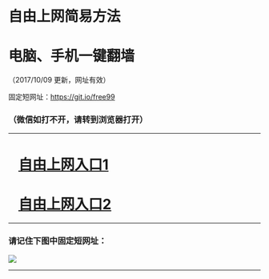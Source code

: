 ﻿# 自由上网简易方法

# 电脑、手机一键翻墙

（2017/10/09 更新，网址有效）

固定短网址：https://git.io/free99

### （微信如打不开，请转到浏览器打开）


***





# &nbsp;&nbsp; <a href="http://ft303034469.fwq-tz-1001.info/fwqtz01.html?t=10090017050 " target="_blank">自由上网入口1</a>
# &nbsp;&nbsp; <a href="http://ft88385426.fwq-tz-1002.info/fwqtz02.html?t=100900115891 " target="_blank">自由上网入口2</a>
***

### 请记住下图中固定短网址：

<img src="https://s3-us-west-2.amazonaws.com/fwq-1001/yjfq-20170905okok.png" /> 


***

